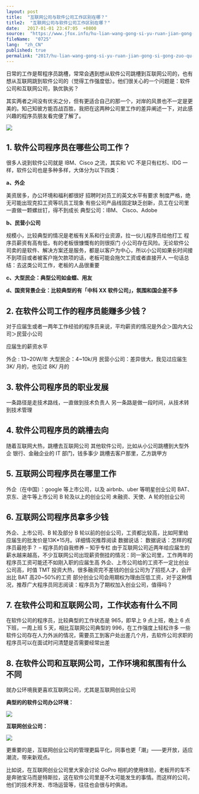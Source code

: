 ```yaml
---
layout: post
title:  "互联网公司与软件公司工作区别在哪？"
title2:  "互联网公司与软件公司工作区别在哪？"
date:   2017-01-01 23:47:05  +0800
source:  "https://www.jfox.info/hu-lian-wang-gong-si-yu-ruan-jian-gong-si-gong-zuo-qu-bie-zai-na.html"
fileName:  "0725"
lang:  "zh_CN"
published: true
permalink: "2017/hu-lian-wang-gong-si-yu-ruan-jian-gong-si-gong-zuo-qu-bie-zai-na.html"
---
```


日常的工作是帮程序员跳槽，常常会遇到想从软件公司跳槽到互联网公司的，也有想从互联网跳到软件公司的（觉得工作强度低）。他们很关心的一个问题是：软件公司和互联网公司，孰优孰劣？

其实两者之间没有优劣之分，但有更适合自己的那一个，对岸的风景也不一定是更美的。知己知彼方能百战百胜，我把在这两种公司里工作的差异阐述一下，对此感兴趣的程序员朋友看完便了解了。

![](40afd77.jpg)

## 1. 软件公司程序员在哪些公司工作？

很多人说到软件公司就是 IBM、Cisco 之流，其实和 VC 不是只有红杉、IDG 一样，软件公司也是多种多样，大体分为以下四类：

**a、外企**

美资居多，办公环境和福利都很好
招聘时对员工的英文水平有要求
制度严格，绝无可能出现克扣工资等坑员工现象
有些公司产品线固定缺乏创新，员工在公司里一直做一颗螺丝钉，得不到成长
典型公司：IBM、 Cisco、Adobe

**b、民营小公司**

规模小，比较典型的情况是老板有关系和行业资源，拉一伙儿程序员给他打工
程序员薪资有高有低，有的老板很慷慨有的则很抠门
小公司存在风险。无论软件公司卖的是软件、解决方案还是服务，都是以客户为中心，所以小公司如果长时间接不到项目或者被客户拖欠款项的话，老板可能会拖欠工资或者直接开人
一句话总结：去这类公司工作，老板的人品很重要

**c、大型民企：典型公司如金蝶、用友**

**d、国资背景企业：比较典型的有「中科 XX 软件公司」，氛围和国企差不多**

## 2. 在软件公司工作的程序员能赚多少钱？

对于应届生或者一两年工作经验的程序员来说，平均薪资的情况是外企＞国内大公司＞民营小公司

应届生的薪资水平

外企 : 13~20W/年
大型民企：4~10k/月
民营小公司：差异很大，我见过应届生 3K/ 月的，也见过 8K/ 月的

## 3. 软件公司程序员的职业发展

一条路径是走技术路线，一直做到技术负责人
另一条路是做一段时间，从技术转到技术管理

## 4. 软件公司程序员的跳槽去向

随着互联网大热，跳槽去互联网公司
其他软件公司，比如从小公司跳槽到大型外企
银行、金融企业的 IT 部门，钱多事少
跳槽去客户那里，乙方跳甲方

## 5. 互联网公司程序员在哪里工作

外企（在中国）：google 等上市公司，以及 airbnb、uber 等明星创业公司
BAT、京东、途牛等上市公司
B 轮及以上的创业公司
未融资、天使、A 轮的创业公司

## 6. 互联网公司程序员拿多少钱

外企、上市公司、B 轮及部分 B 轮以前的创业公司，工资都比较高，比如阿里给应届生的批发价是13K*15月。详细情况推荐阅读 数据说话： 数据说话：怎样的程序员最抢手？ – 程序员的自我修养 – 知乎专栏
由于互联网公司近两年给应届生的薪水越来越高，不少互联网公司出现薪资倒挂的情况：同一家公司里，工作两年的程序员工资可能还不如刚入职的应届生高
外企、上市公司给的工资不一定比创业公司高，时值 TMT 投资大热，很多融资完不差钱的创业公司为了招揽人才，会开出比 BAT 高20~50%的工资
部分创业公司会用期权为理由压低工资，对于这种情况，推荐广大程序员同志阅读：程序员为了期权加入创业公司，值得吗？

## 7. 在软件公司和互联网公司，工作状态有什么不同

在软件公司的程序员，比较典型的工作状态是 965，即早上 9 点上班，晚上 6 点下班，一周上班 5 天，相比互联网公司典型的 996，在工作强度上轻松许多
一些软件公司存在人力外派的情况，需要员工到客户处出差几个月，去软件公司求职的程序员可以在面试时问清楚是否需要经常出差

## 8. 在软件公司和互联网公司，工作环境和氛围有什么不同

就办公环境我更喜欢互联网公司，尤其是互联网创业公司

**典型的的软件公司办公环境：**

![](c8ee10a.jpg)

**互联网创业公司：**

![](fb83d7a.jpg)

更重要的是，互联网创业公司的管理更扁平化，同事也更「潮」——更开放，适应潮流，带来新观点。

比如说，在互联网创业公司里大家会讨论 GoPro 相机的使用体验，老板开的车不是奔驰宝马而是特斯拉，这在软件公司里是不太可能发生的事情。而这样的公司，他们的技术开发、市场运营等，往往也会很与时俱进。
